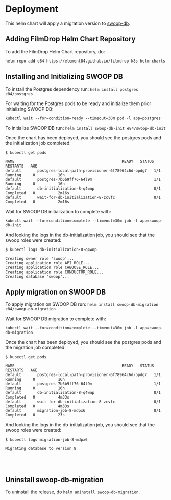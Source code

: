 # Deployment

This helm chart will apply a migration version to [swoop-db](https://github.com/Element84/swoop-db).

## Adding FilmDrop Helm Chart Repository
To add the FilmDrop Helm Chart repository, do:

`helm repo add e84 https://element84.github.io/filmdrop-k8s-helm-charts`


## Installing and Initializing SWOOP DB
To install the Postgres dependency run:
`helm install postgres e84/postgres`

For waiting for the Postgres pods to be ready and initialize them prior initializing SWOOP DB:
```
kubectl wait --for=condition=ready --timeout=30m pod -l app=postgres
```

To initialize SWOOP DB run:
`helm install swoop-db-init e84/swoop-db-init`

Once the chart has been deployed, you should see the postgres pods and the initialization job completed:

```
$ kubectl get pods

NAME                                               READY   STATUS      RESTARTS   AGE
default       postgres-local-path-provisioner-6f78964c6d-bpdg7   1/1     Running     0          16h
default       postgres-7b6b9ff76-64l9m                           1/1     Running     0          16h
default       db-initialization-8-q4wnp                          0/1     Completed   0          2m16s
default       wait-for-db-initialization-8-zcvfc                 0/1     Completed   0          2m16s
```

Wait for SWOOP DB initialization to complete with:
```
kubectl wait --for=condition=complete --timeout=30m job -l app=swoop-db-init
```

And looking the logs in the db-initialization job, you should see that the swoop roles were created:
```
$ kubectl logs db-initialization-8-q4wnp

Creating owner role 'swoop'...
Creating application role API_ROLE...
Creating application role CABOOSE_ROLE...
Creating application role CONDUCTOR_ROLE...
Creating database 'swoop'...
```

## Apply migration on SWOOP DB
To apply migration on SWOOP DB run:
`helm install swoop-db-migration e84/swoop-db-migration`

Wait for SWOOP DB migration to complete with:
```
kubectl wait --for=condition=complete --timeout=30m job -l app=swoop-db-migration
```

Once the chart has been deployed, you should see the postgres pods and the migration job completed:
```
$ kubectl get pods

NAME                                               READY   STATUS      RESTARTS   AGE
default       postgres-local-path-provisioner-6f78964c6d-bpdg7   1/1     Running     0          16h
default       postgres-7b6b9ff76-64l9m                           1/1     Running     0          16h
default       db-initialization-8-q4wnp                          0/1     Completed   0          4m33s
default       wait-for-db-initialization-8-zcvfc                 0/1     Completed   0          4m33s
default       migration-job-8-mdpx6                              0/1     Completed   0          23s
```

And looking the logs in the db-initialization job, you should see that the swoop roles were created:
```
$ kubectl logs migration-job-8-mdpx6 

Migrating database to version 8
```

<br></br>

## Uninstall swoop-db-migration

To uninstall the release, do `helm uninstall swoop-db-migration`.
